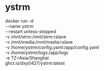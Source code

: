 # ystrm

docker run -d \
  --name ystrm \
  --restart unless-stopped \
  -v /mnt/strm:/mnt/strm:rslave \
  -v /mnt/media:/mnt/media:rslave \
  -v /home/ystrm/config.yaml:/app/config.yaml \
  -v /home/ystrm/logs:/app/logs \
  -e TZ=Asia/Shanghai \
  ghcr.io/dxy0427/ystrm:latest